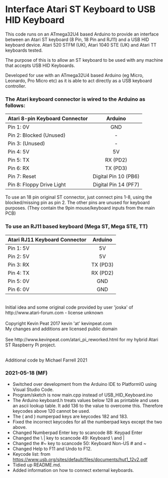 Interface Atari ST Keyboard to USB HID Keyboard
===============================================

This code runs on an ATmega32U4 based Arduino to provide an interface between an Atari ST keyboard (8 Pin, 18 Pin and RJ11) and a USB HID keyboard device.
Atari 520 STFM (UK), Atari 1040 STE (UK) and Atari TT keyboards tested.

The purpose of this is to allow an ST keyboard to be used with any machine that accepts USB HID Keyboards.

Developed for use with an ATmega32U4 based Arduino (eg Micro, Leonardo, Pro Micro etc) as it is able to act directly as a USB keyboard controller.

### The Atari keyboard connector is wired to the Arduino as follows:

| Atari 8-pin Keyboard Connector  | Arduino |
| ------------------------------- |:-------:|
| Pin 1: 0V | GND |
| Pin 2: Blocked (Unused) | - |
| Pin 3: (Unused) | - |
| Pin 4: 5V | 5V |
| Pin 5: TX | RX (PD2) |
| Pin 6: RX | TX (PD3) |
| Pin 7: Reset | Digital Pin 10 (PB6) |
| Pin 8: Floppy Drive Light |  Digital Pin 14 (PF7) |


To use an 18 pin original ST connector, just connect pins 1-8, using the blocked/missing pin as pin 2.
The other pins are unused for keyboard purposes. (They contain the 9pin mouse/keyboard inputs from the main PCB)

### To use an RJ11 based keyboard (Mega ST, Mega STE, TT)

| Atari RJ11 Keyboard Connector  | Arduino |
| ------------------------------ |:-------:|
| Pin 1: 5V | 5V |
| Pin 2: 5V | 5V |
| Pin 3: RX | TX (PD3) |
| Pin 4: TX | RX (PD2) |
| Pin 5: 0V | GND |
| Pin 6: 0V | GND |

<br>
Initial idea and some original code provided by user 'joska' of http://www.atari-forum.com - license unknown <br><br>
Copyright Kevin Peat 2017 kevin 'at' kevinpeat.com <br>
My changes and additions are licensed public domain <br><br>
See http://www.kevinpeat.com/atari_pi_reworked.html for my hybrid Atari ST Raspberry Pi project.<br><br>

Additional code by Michael Farrell 2021

### 2021-05-18 (MF)

* Switched over development from the Arduino IDE to PlatformIO using Visual Studio Code.
* Program/sketch is now main.cpp instead of USB_HID_Keyboard.ino
* The Arduino keyboard.h treats values below 128 as printable and uses an ascii lookup table. It add 136 to the value to overcome this. Therefore keycodes above 120 cannot be used.
* The ( and ) numperpad keys are keycodes 182 and 183.
* Fixed the incorrect keycodes for all the numberpad keys except the two above.
* Changed Numberpad Enter key to scancode 88: Keypad Enter
* Changed the \ | key to scancode 49: Keyboard \ and |
* Changed the #~ key to scancode 50: Keyboard Non-US # and ~
* Changed Help to F11 and Undo to F12.
* Keycode list: from https://www.usb.org/sites/default/files/documents/hut1_12v2.pdf
* Tidied up README.md.
* Added information on how to connect external keyboards.
